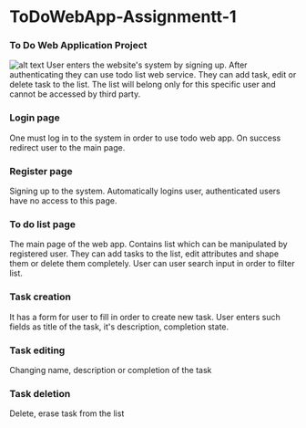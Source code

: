 # ToDoWebApp-Assignmentt-1
### To Do Web Application Project
![alt text](http://url/to/img.png)
User enters the website's system by signing up.
After authenticating they can use todo list web service.
They can add task, edit or delete task to the list.
The list will belong only for this specific user and cannot be accessed by third party.


### Login page 
One must log in to the system in order to use todo web app. On success redirect user to the main page.

### Register page
Signing up to the system. Automatically logins user, authenticated users have no access to this page.

### To do list page
The main page of the web app. Contains list which can be manipulated by registered user. They can add tasks to the list, edit attributes and shape them or delete them completely. User can user search input in order to filter list. 

### Task creation 
It has a form for user to fill in order to create new task. User enters such fields as title of the task, it's description, completion state.

### Task editing
Changing name, description or completion of the task

### Task deletion
Delete, erase task from the list




